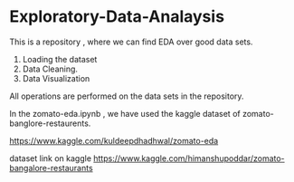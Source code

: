 # Exploratory-Data-Analaysis
This is a repository , where we can find EDA over good data sets.
1. Loading the dataset
2. Data Cleaning.
3. Data Visualization

All operations are performed on the data sets in the repository.

In the zomato-eda.ipynb , we have used the kaggle dataset of zomato-banglore-restaurents.

https://www.kaggle.com/kuldeepdhadhwal/zomato-eda


dataset link on kaggle   https://www.kaggle.com/himanshupoddar/zomato-bangalore-restaurants
